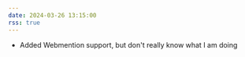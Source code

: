```yaml
---
date: 2024-03-26 13:15:00
rss: true
---
```


- Added Webmention support, but don't really know what I am doing